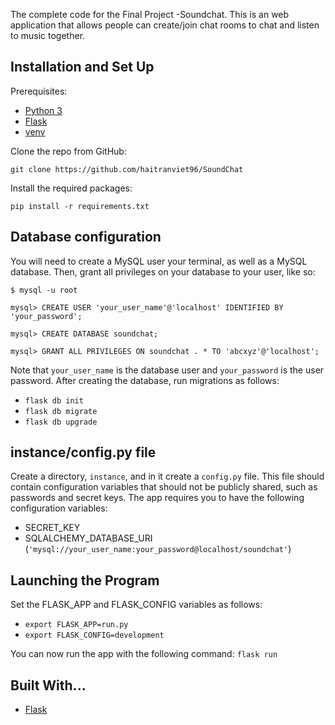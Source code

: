 
The complete code for the Final Project -Soundchat. This is an web application that allows people can create/join chat rooms to chat and listen to music together.

## Installation and Set Up
Prerequisites:
* [Python 3](https://www.python.org/downloads/release/python-371/)
* [Flask](http://flask.pocoo.org/docs/1.0/installation/#install-flask)
* [venv](http://flask.pocoo.org/docs/1.0/installation/#virtual-environments)

Clone the repo from GitHub:
```
git clone https://github.com/haitranviet96/SoundChat
```

Install the required packages:
```
pip install -r requirements.txt
```

## Database configuration
You will need to create a MySQL user your terminal, as well as a MySQL database. Then, grant all privileges on your database to your user, like so:

```
$ mysql -u root

mysql> CREATE USER 'your_user_name'@'localhost' IDENTIFIED BY 'your_password';

mysql> CREATE DATABASE soundchat;

mysql> GRANT ALL PRIVILEGES ON soundchat . * TO 'abcxyz'@'localhost';
```

Note that `your_user_name` is the database user and `your_password` is the user password. After creating the database, run migrations as follows:

* `flask db init`
* `flask db migrate`
* `flask db upgrade`

## instance/config.py file
Create a directory, `instance`, and in it create a `config.py` file. This file should contain configuration variables that should not be publicly shared, such as passwords and secret keys. The app requires you to have the following configuration
variables:
* SECRET_KEY
* SQLALCHEMY_DATABASE_URI (`'mysql://your_user_name:your_password@localhost/soundchat'`)

## Launching the Program
Set the FLASK_APP and FLASK_CONFIG variables as follows:

* `export FLASK_APP=run.py`
* `export FLASK_CONFIG=development`

You can now run the app with the following command: `flask run`

## Built With...
* [Flask](http://flask.pocoo.org/)